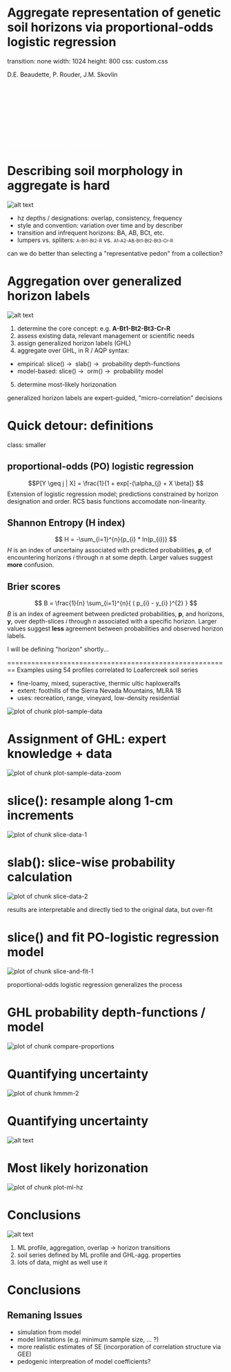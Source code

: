 





Aggregate representation of genetic soil horizons via proportional-odds logistic regression
========================================================
transition: none
width: 1024
height: 800
css: custom.css

D.E. Beaudette, P. Rouder, J.M. Skovlin

<br><br><br><br><br><br><br><br>
<span style="color: white; font-size:50%;">This document is based on `aqp` version 1.8-7 and `soilDB` version 1.5-5`.</span>



Describing soil morphology in aggregate is hard
========================================================
![alt text](static-figures/mvo-soil-montage-narrow.jpg)

- hz depths / designations: overlap, consistency, frequency
- style and convention: variation over time and by describer
- transition and infrequent horizons: BA, AB, BCt, etc.
- lumpers vs. spliters: <span style="font-size:75%; font-stretch: condensed;">A-Bt1-Bt2-R</span> vs. <span style="font-size:75%; font-stretch: condensed;">A1-A2-AB-Bt1-Bt2-Bt3-Cr-R</span>

<span class="oneliner">can we do better than selecting a "representative pedon" from a collection?</span>


Aggregation over generalized horizon labels
========================================================
![alt text](static-figures/genhz-sketch.png)

1. determine the core concept: e.g. **A-Bt1-Bt2-Bt3-Cr-R**
2. assess existing data, relevant management or scientific needs
3. assign generalized horizon labels (GHL)
4. aggregate over GHL, in R / AQP syntax:
 - empirical: slice() &#8594;&nbsp; slab() &#8594;&nbsp; probability depth-functions
 - model-based:  slice() &#8594;&nbsp; orm() &#8594;&nbsp; probability model
5. determine most-likely horizonation

<span class="oneliner">generalized horizon labels are expert-guided, "micro-correlation" decisions</span>



Quick detour: definitions
========================================================
class: smaller

## proportional-odds (PO) logistic regression
$$P[Y \geq j | X] = \frac{1}{1 + exp[-(\alpha_{j} + X \beta]} $$
Extension of logistic regression model; predictions constrained by horizon designation and order. RCS basis functions accomodate non-linearity.

## Shannon Entropy (H index)
$$ H = -\sum_{i=1}^{n}{p_{i} * ln(p_{i})}  $$
$H$ is an index of uncertainy associated with predicted probabilities, $\mathbf{p}$, of encountering horizons $i$ through $n$ at some depth. Larger values suggest **more** confusion.

## Brier scores
$$ B = \frac{1}{n} \sum_{i=1}^{n}{ ( p_{i} - y_{i} )^{2}  }  $$
$B$ is an index of agreement between predicted probabilities, $\mathbf{p}$, and horizons, $\mathbf{y}$, over depth-slices $i$ through $n$ associated with a specific horizon. Larger values suggest **less** agreement between probabilities and observed horizon labels.

<span class="oneliner">I will be defining "horizon" shortly...</span>



========================================================
Examples using 54 profiles correlated to Loafercreek soil series
- fine-loamy, mixed, superactive, thermic ultic haploxeralfs
- extent: foothills of the Sierra Nevada Mountains, MLRA 18
- uses: recreation, range, vineyard, low-density residential
<img src="presentation-figure/plot-sample-data-1.png" title="plot of chunk plot-sample-data" alt="plot of chunk plot-sample-data" style="display: block; margin: auto;" />


Assignment of GHL: expert knowledge + data
========================================================

<img src="presentation-figure/plot-sample-data-zoom-1.png" title="plot of chunk plot-sample-data-zoom" alt="plot of chunk plot-sample-data-zoom" style="display: block; margin: auto;" />


slice(): resample along 1-cm increments
========================================================

<img src="presentation-figure/slice-data-1-1.png" title="plot of chunk slice-data-1" alt="plot of chunk slice-data-1" style="display: block; margin: auto;" />


slab(): slice-wise probability calculation
========================================================

<img src="presentation-figure/slice-data-2-1.png" title="plot of chunk slice-data-2" alt="plot of chunk slice-data-2" style="display: block; margin: auto;" />

<span class="oneliner">results are interpretable and directly tied to the original data, but over-fit</span>


slice() and fit PO-logistic regression model
========================================================

<img src="presentation-figure/slice-and-fit-1-1.png" title="plot of chunk slice-and-fit-1" alt="plot of chunk slice-and-fit-1" style="display: block; margin: auto;" />

<span class="oneliner">proportional-odds logistic regression generalizes the process</span>


GHL probability depth-functions / model
========================================================

<img src="presentation-figure/compare-proportions-1.png" title="plot of chunk compare-proportions" alt="plot of chunk compare-proportions" style="display: block; margin: auto;" />



Quantifying uncertainty
========================================================
<img src="presentation-figure/hmmm-2-1.png" title="plot of chunk hmmm-2" alt="plot of chunk hmmm-2" style="display: block; margin: auto;" />


Quantifying uncertainty
========================================================
![alt text](static-figures/model-robustness.png)


Most likely horizonation
========================================================
<img src="presentation-figure/plot-ml-hz-1.png" title="plot of chunk plot-ml-hz" alt="plot of chunk plot-ml-hz" style="display: block; margin: auto;" />


Conclusions
========================================================
![alt text](static-figures/mvo-soil-montage-extra-narrow.jpg)

1. ML profile, aggregation, overlap -> horizon transitions
2. soil series defined by ML profile and GHL-agg. properties
3. lots of data, might as well use it



Conclusions
========================================================
## Remaning Issues
* simulation from model
* model limitations (e.g. minimum sample size, ... ?)
* more realistic estimates of SE (incorporation of correlation structure via GEE)
* pedogenic interpreation of model coefficients?



